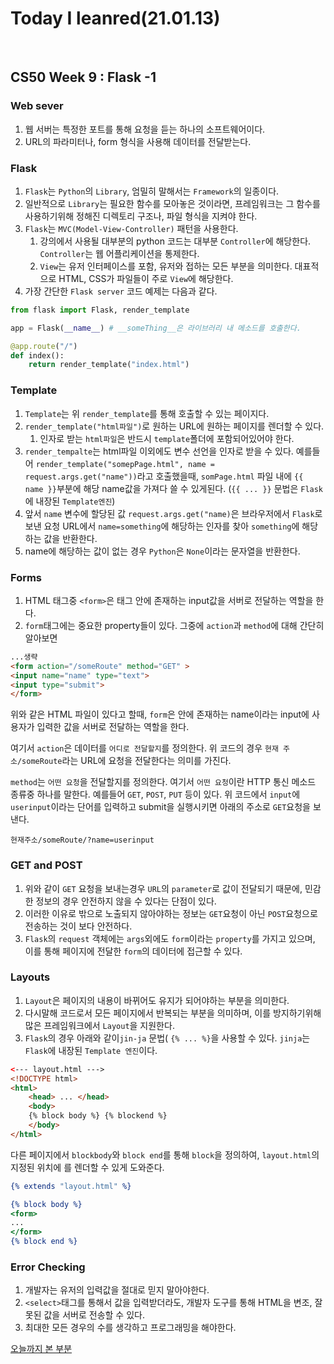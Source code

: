 # Today I leanred(21.01.13)
<br>

## CS50 Week 9 : Flask -1

### Web sever
1. 웹 서버는 특정한 포트를 통해 요청을 듣는 하나의 소프트웨어이다.
2. URL의 파라미터나, form 형식을 사용해 데이터를 전달받는다.

### Flask
1. `Flask`는 `Python`의 `Library`, 엄밀히 말해서는 `Framework`의 일종이다.
2. 일반적으로 `Library`는 필요한 함수를 모아놓은 것이라면, 프레임워크는 그 함수를 사용하기위해 정해진 디렉토리 구조나, 파일 형식을 지켜야 한다. 
3. `Flask`는 `MVC(Model-View-Controller)` 패턴을 사용한다. 
    1.  강의에서 사용될 대부분의 python 코드는 대부분 `Controller`에 해당한다. `Controller`는 웹 어플리케이션을 통제한다.
    2. `View`는 유저 인터페이스를 포함, 유저와 접하는 모든 부분을 의미한다. 대표적으로 HTML, CSS가 파일들이 주로 `View`에 해당한다.
4. 가장 간단한 `Flask server` 코드 예제는 다음과 같다.
```python
from flask import Flask, render_template

app = Flask(__name__) # __someThing__은 라이브러리 내 메소드를 호출한다. 

@app.route("/")
def index():
    return render_template("index.html")
```

### Template
1. `Template`는 위 `render_template`를 통해 호출할 수 있는 페이지다. 
2. `render_template("html파일")`로 원하는 URL에 원하는 페이지를 렌더할 수 있다.
    1. 인자로 받는 `html파일`은 반드시 `template`폴더에 포함되어있어야 한다.
3. `render_tempalte`는 html파일 이외에도 변수 선언을 인자로 받을 수 있다. 예를들어 `render_template("somepPage.html", name = request.args.get("name"))`라고 호출했을때, `somPage.html` 파일 내에 `{{ name }}`부분에 해당 name값을 가져다 쓸 수 있게된다. (`{{ ... }}` 문법은 `Flask`에 내장된 `Template엔진`)
4. 앞서 `name` 변수에 할당된 값 `request.args.get("name)`은 브라우저에서 `Flask`로 보낸 요청 URL에서 `name=something`에 해당하는 인자를 찾아 `something`에 해당 하는 값을 반환한다.
5. name에 해당하는 값이 없는 경우 `Python`은 `None`이라는 문자열을 반환한다.

### Forms
1. HTML 태그중 `<form>`은 태그 안에 존재하는 input값을 서버로 전달하는 역할을 한다.
2. `form`태그에는 중요한 property들이 있다. 그중에 `action`과 `method`에 대해 간단히 알아보면
```html
...생략
<form action="/someRoute" method="GET" >
<input name="name" type="text">
<input type="submit">
</form>
```
위와 같은 HTML 파일이 있다고 할때, `form`은 안에 존재하는 name이라는 input에 사용자가 입력한 값을 서버로 전달하는 역할을 한다.
<br>

여기서 `action`은 데이터를 `어디로 전달할지`를 정의한다. 위 코드의 경우 `현재 주소/someRoute`라는 URL에 요청을 전달한다는 의미를 가진다.
<br>

`method`는 `어떤 요청`을 전달할지를 정의한다. 여기서 `어떤 요청`이란 HTTP 통신 메소드 종류중 하나를 말한다. 예를들어 `GET`, `POST`, `PUT` 등이 있다. 위 코드에서 `input`에 `userinput`이라는 단어를 입력하고 submit을 실행시키면 아래의 주소로 `GET`요청을 보낸다.
```
현재주소/someRoute/?name=userinput
```

### GET and POST
1. 위와 같이 `GET` 요청을 보내는경우 `URL`의 `parameter`로 값이 전달되기 때문에, 민감한 정보의 경우 안전하지 않을 수 있다는 단점이 있다.
2. 이러한 이유로 밖으로 노출되지 않아야하는 정보는 `GET`요청이 아닌 `POST`요청으로 전송하는 것이 보다 안전하다.
3. `Flask`의 `request` 객체에는 `args`외에도 `form`이라는 `property`를 가지고 있으며, 이를 통해 페이지에 전달한 `form`의 데이터에 접근할 수 있다.

### Layouts
1. `Layout`은 페이지의 내용이 바뀌어도 유지가 되어야하는 부분을 의미한다.
2. 다시말해 코드로서 모든 페이지에서 반복되는 부분을 의미하며, 이를 방지하기위해 많은 프레임워크에서 `Layout`을 지원한다.
3. `Flask`의 경우 아래와 같이`jin-ja` 문법( `{% ... %}`을 사용할 수 있다. `jinja`는 `Flask`에 내장된 `Template 엔진`이다.
```html
<--- layout.html --->
<!DOCTYPE html>
<html>
    <head> ... </head>
    <body>
    {% block body %} {% blockend %}
    </body>
</html>
```

 다른 페이지에서 `blockbody`와 `block end`를 통해 `block`을 정의하여, `layout.html`의 지정된 위치에 를 렌더할 수 있게 도와준다.

```htm
{% extends "layout.html" %}

{% block body %}
<form>
...
</form>
{% block end %}
```

### Error Checking
1. 개발자는 유저의 입력값을 절대로 믿지 말아야한다.
2. `<select>`태그를 통해서 값을 입력받더라도, 개발자 도구를 통해 HTML을 변조, 잘못된 값을 서버로 전송할 수 있다.
3. 최대한 모든 경우의 수를 생각하고 프로그래밍을 해야한다.

[오늘까지 본 부분](https://youtu.be/x_c8pTW8ZUc?t=4225)
